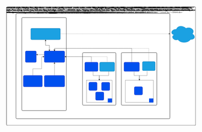 <?xml version="1.0" encoding="UTF-8" standalone="no"?>
<svg
   version="1.1"
   width="1402px"
   height="882px"
   viewBox="-0.5 -0.5 1402 882"
   style="background-color: rgb(255, 255, 255);"
   id="svg46"
   sodipodi:docname="img.svg"
   inkscape:version="1.3.2 (091e20e, 2023-11-25)"
   xmlns:inkscape="http://www.inkscape.org/namespaces/inkscape"
   xmlns:sodipodi="http://sodipodi.sourceforge.net/DTD/sodipodi-0.dtd"
   xmlns="http://www.w3.org/2000/svg"
   xmlns:svg="http://www.w3.org/2000/svg"
   xmlns:xhtml="http://www.w3.org/1999/xhtml">
  <sodipodi:namedview
     id="namedview46"
     pagecolor="#ffffff"
     bordercolor="#000000"
     borderopacity="0.25"
     inkscape:showpageshadow="2"
     inkscape:pageopacity="0.0"
     inkscape:pagecheckerboard="0"
     inkscape:deskcolor="#d1d1d1"
     inkscape:zoom="1.1575153"
     inkscape:cx="483.36292"
     inkscape:cy="414.24937"
     inkscape:window-width="1352"
     inkscape:window-height="844"
     inkscape:window-x="0"
     inkscape:window-y="34"
     inkscape:window-maximized="0"
     inkscape:current-layer="g46" />
  <defs
     id="defs1" />
  <rect
     fill="#ffffff"
     width="100%"
     height="100%"
     x="0"
     y="0"
     id="rect1" />
  <g
     id="g46">
    <rect
       x="1"
       y="1"
       width="1400"
       height="880"
       rx="7"
       ry="7"
       fill="rgb(255, 255, 255)"
       stroke="rgb(0, 0, 0)"
       stroke-width="2"
       pointer-events="all"
       id="rect2" />
    <rect
       x="71"
       y="51"
       width="1140"
       height="780"
       rx="7"
       ry="7"
       fill="rgb(255, 255, 255)"
       stroke="rgb(0, 0, 0)"
       stroke-width="2"
       pointer-events="all"
       id="rect3" />
    <rect
       x="114"
       y="81"
       width="330"
       height="690"
       rx="7"
       ry="7"
       fill="rgb(255, 255, 255)"
       stroke="rgb(0, 0, 0)"
       stroke-width="2"
       pointer-events="all"
       id="rect4" />
    <rect
       x="564"
       y="341"
       width="247"
       height="390"
       rx="7"
       ry="7"
       fill="rgb(255, 255, 255)"
       stroke="rgb(0, 0, 0)"
       stroke-width="2"
       pointer-events="all"
       id="rect5" />
    <rect
       x="851"
       y="341"
       width="263"
       height="390"
       rx="7"
       ry="7"
       fill="rgb(255, 255, 255)"
       stroke="rgb(0, 0, 0)"
       stroke-width="2"
       pointer-events="all"
       id="rect6" />
    <rect
       x="657.5"
       y="341"
       width="60"
       height="30"
       fill="none"
       stroke="none"
       pointer-events="all"
       id="rect7" />
    <g
       transform="translate(-0.5 -0.5)"
       id="g7">
      <switch
         id="switch7">
        <foreignObject
           pointer-events="none"
           width="100%"
           height="100%"
           requiredFeatures="http://www.w3.org/TR/SVG11/feature#Extensibility"
           style="overflow: visible; text-align: left;">
          <xhtml:div
             style="display: flex; align-items: unsafe center; justify-content: unsafe center; width: 58px; height: 1px; padding-top: 356px; margin-left: 659px;">
            <xhtml:div
               data-drawio-colors="color: rgb(0, 0, 0); "
               style="box-sizing: border-box; font-size: 0px; text-align: center;">
              <xhtml:div
                 style="display: inline-block; font-size: 18px; font-family: &quot;Times New Roman&quot;; color: rgb(0, 0, 0); line-height: 1.2; pointer-events: all; white-space: normal; overflow-wrap: normal;">Node 1</xhtml:div>
            </xhtml:div>
          </xhtml:div>
        </foreignObject>
        <text
           x="688"
           y="361"
           fill="rgb(0, 0, 0)"
           font-family="Times New Roman"
           font-size="18px"
           text-anchor="middle"
           id="text7">Node 1</text>
      </switch>
    </g>
    <rect
       x="953.5"
       y="343"
       width="60"
       height="30"
       fill="none"
       stroke="none"
       pointer-events="all"
       id="rect8" />
    <g
       transform="translate(-0.5 -0.5)"
       id="g8">
      <switch
         id="switch8">
        <foreignObject
           pointer-events="none"
           width="100%"
           height="100%"
           requiredFeatures="http://www.w3.org/TR/SVG11/feature#Extensibility"
           style="overflow: visible; text-align: left;">
          <xhtml:div
             style="display: flex; align-items: unsafe center; justify-content: unsafe center; width: 58px; height: 1px; padding-top: 358px; margin-left: 955px;">
            <xhtml:div
               data-drawio-colors="color: rgb(0, 0, 0); "
               style="box-sizing: border-box; font-size: 0px; text-align: center;">
              <xhtml:div
                 style="display: inline-block; font-size: 18px; font-family: &quot;Times New Roman&quot;; color: rgb(0, 0, 0); line-height: 1.2; pointer-events: all; white-space: normal; overflow-wrap: normal;">Node 2</xhtml:div>
            </xhtml:div>
          </xhtml:div>
        </foreignObject>
        <text
           x="984"
           y="363"
           fill="rgb(0, 0, 0)"
           font-family="Times New Roman"
           font-size="18px"
           text-anchor="middle"
           id="text8">Node 2</text>
      </switch>
    </g>
    <path
       d="M 641 482.5 L 642 482.5 L 642 511 L 688 511 L 688 540.13"
       fill="none"
       stroke="rgb(0, 0, 0)"
       stroke-miterlimit="10"
       pointer-events="stroke"
       id="path8" />
    <path
       d="M 688 545.38 L 684.5 538.38 L 688 540.13 L 691.5 538.38 Z"
       fill="rgb(0, 0, 0)"
       stroke="rgb(0, 0, 0)"
       stroke-miterlimit="10"
       pointer-events="all"
       id="path9" />
    <path
       d="M 757.5 479.5 L 757.5 511 L 687.5 511 L 687.5 540.13"
       fill="none"
       stroke="rgb(0, 0, 0)"
       stroke-miterlimit="10"
       pointer-events="stroke"
       id="path10" />
    <path
       d="M 687.5 545.38 L 684 538.38 L 687.5 540.13 L 691 538.38 Z"
       fill="rgb(0, 0, 0)"
       stroke="rgb(0, 0, 0)"
       stroke-miterlimit="10"
       pointer-events="all"
       id="path11" />
    <path
       d="M 402 201.5 L 1204.63 201.5"
       fill="none"
       stroke="rgb(0, 0, 0)"
       stroke-miterlimit="10"
       stroke-dasharray="3 3"
       pointer-events="stroke"
       id="path12" />
    <path
       d="M 1209.88 201.5 L 1202.88 205 L 1204.63 201.5 L 1202.88 198 Z"
       fill="rgb(0, 0, 0)"
       stroke="rgb(0, 0, 0)"
       stroke-miterlimit="10"
       pointer-events="all"
       id="path13" />
    <path
       d="M 1041 479.5 L 1042 479.5 L 1042 511 L 984.5 511 L 984.5 540.13"
       fill="none"
       stroke="rgb(0, 0, 0)"
       stroke-miterlimit="10"
       pointer-events="stroke"
       id="path14" />
    <path
       d="M 984.5 545.38 L 981 538.38 L 984.5 540.13 L 988 538.38 Z"
       fill="rgb(0, 0, 0)"
       stroke="rgb(0, 0, 0)"
       stroke-miterlimit="10"
       pointer-events="all"
       id="path15" />
    <path
       d="M 945.5 482.5 L 945.5 511 L 984.5 511 L 984.5 540.13"
       fill="none"
       stroke="rgb(0, 0, 0)"
       stroke-miterlimit="10"
       pointer-events="stroke"
       id="path16" />
    <path
       d="M 984.5 545.38 L 981 538.38 L 984.5 540.13 L 988 538.38 Z"
       fill="rgb(0, 0, 0)"
       stroke="rgb(0, 0, 0)"
       stroke-miterlimit="10"
       pointer-events="all"
       id="path17" />
    <rect
       x="114"
       y="593"
       width="170"
       height="37"
       fill="none"
       stroke="none"
       pointer-events="all"
       id="rect17" />
    <g
       transform="translate(-0.5 -0.5)"
       id="g17">
      <switch
         id="switch17">
        <foreignObject
           pointer-events="none"
           width="100%"
           height="100%"
           requiredFeatures="http://www.w3.org/TR/SVG11/feature#Extensibility"
           style="overflow: visible; text-align: left;">
          <xhtml:div
             style="display: flex; align-items: unsafe center; justify-content: unsafe center; width: 168px; height: 1px; padding-top: 612px; margin-left: 115px;">
            <xhtml:div
               data-drawio-colors="color: rgb(0, 0, 0); "
               style="box-sizing: border-box; font-size: 0px; text-align: center;">
              <xhtml:div
                 style="display: inline-block; font-size: 12px; font-family: Helvetica; color: rgb(0, 0, 0); line-height: 1.2; pointer-events: all; white-space: normal; overflow-wrap: normal;">kube-scheduler</xhtml:div>
            </xhtml:div>
          </xhtml:div>
        </foreignObject>
        <text
           x="199"
           y="615"
           fill="rgb(0, 0, 0)"
           font-family="Helvetica"
           font-size="12px"
           text-anchor="middle"
           id="text17">kube-scheduler</text>
      </switch>
    </g>
    <rect
       x="271"
       y="590"
       width="170"
       height="37"
       fill="none"
       stroke="none"
       pointer-events="all"
       id="rect18" />
    <g
       transform="translate(-0.5 -0.5)"
       id="g18">
      <switch
         id="switch18">
        <foreignObject
           pointer-events="none"
           width="100%"
           height="100%"
           requiredFeatures="http://www.w3.org/TR/SVG11/feature#Extensibility"
           style="overflow: visible; text-align: left;">
          <xhtml:div
             style="display: flex; align-items: unsafe center; justify-content: unsafe center; width: 168px; height: 1px; padding-top: 609px; margin-left: 272px;">
            <xhtml:div
               data-drawio-colors="color: rgb(0, 0, 0); "
               style="box-sizing: border-box; font-size: 0px; text-align: center;">
              <xhtml:div
                 style="display: inline-block; font-size: 12px; font-family: Helvetica; color: rgb(0, 0, 0); line-height: 1.2; pointer-events: all; white-space: normal; overflow-wrap: normal;">kube-controller-manager</xhtml:div>
            </xhtml:div>
          </xhtml:div>
        </foreignObject>
        <text
           x="356"
           y="612"
           fill="rgb(0, 0, 0)"
           font-family="Helvetica"
           font-size="12px"
           text-anchor="middle"
           id="text18">kube-controller-manager</text>
      </switch>
    </g>
    <path
       d="M 1258.5 167 C 1220.5 167 1211 202 1241.4 209 C 1211 224.4 1245.2 258 1269.9 244 C 1287 272 1344 272 1363 244 C 1401 244 1401 216 1377.25 202 C 1401 174 1363 146 1329.75 160 C 1306 139 1268 139 1258.5 167 Z"
       fill="#1ba1e2"
       stroke="#006eaf"
       stroke-miterlimit="10"
       pointer-events="all"
       id="path18" />
    <g
       transform="translate(-0.5 -0.5)"
       id="g19">
      <switch
         id="switch19">
        <foreignObject
           pointer-events="none"
           width="100%"
           height="100%"
           requiredFeatures="http://www.w3.org/TR/SVG11/feature#Extensibility"
           style="overflow: visible; text-align: left;">
          <xhtml:div
             style="display: flex; align-items: unsafe center; justify-content: unsafe center; width: 188px; height: 1px; padding-top: 202px; margin-left: 1212px;">
            <xhtml:div
               data-drawio-colors="color: #ffffff; "
               style="box-sizing: border-box; font-size: 0px; text-align: center;">
              <xhtml:div
                 style="display: inline-block; font-size: 12px; font-family: Helvetica; color: rgb(255, 255, 255); line-height: 1.2; pointer-events: all; white-space: normal; overflow-wrap: normal;">
                <xhtml:b>CLOUD PROVIDER API</xhtml:b>
              </xhtml:div>
            </xhtml:div>
          </xhtml:div>
        </foreignObject>
        <text
           x="1306"
           y="206"
           fill="#ffffff"
           font-family="Helvetica"
           font-size="12px"
           text-anchor="middle"
           id="text19">CLOUD PROVIDER API</text>
      </switch>
    </g>
    <rect
       x="592.5"
       y="546.5"
       width="190"
       height="164.5"
       fill="none"
       stroke="rgb(0, 0, 0)"
       pointer-events="all"
       id="rect19" />
    <rect
       x="881"
       y="546.5"
       width="207"
       height="164.5"
       fill="none"
       stroke="rgb(0, 0, 0)"
       pointer-events="all"
       id="rect20" />
    <rect
       x="751"
       y="681"
       width="31.5"
       height="30"
       fill="#0050ef"
       stroke="none"
       pointer-events="all"
       id="rect21" />
    <g
       transform="translate(-0.5 -0.5)"
       id="g21">
      <switch
         id="switch21">
        <foreignObject
           pointer-events="none"
           width="100%"
           height="100%"
           requiredFeatures="http://www.w3.org/TR/SVG11/feature#Extensibility"
           style="overflow: visible; text-align: left;">
          <xhtml:div
             style="display: flex; align-items: unsafe center; justify-content: unsafe center; width: 30px; height: 1px; padding-top: 696px; margin-left: 752px;">
            <xhtml:div
               data-drawio-colors="color: #ffffff; "
               style="box-sizing: border-box; font-size: 0px; text-align: center;">
              <xhtml:div
                 style="display: inline-block; font-size: 12px; font-family: Helvetica; color: rgb(255, 255, 255); line-height: 1.2; pointer-events: all; white-space: normal; overflow-wrap: normal;">
                <xhtml:b>
                  <xhtml:font
                     style="font-size: 14px;">CRI</xhtml:font>
                </xhtml:b>
              </xhtml:div>
            </xhtml:div>
          </xhtml:div>
        </foreignObject>
        <text
           x="767"
           y="700"
           fill="#ffffff"
           font-family="Helvetica"
           font-size="12px"
           text-anchor="middle"
           id="text21">CRI</text>
      </switch>
    </g>
    <rect
       x="1056.5"
       y="681"
       width="31.5"
       height="30"
       fill="#0050ef"
       stroke="none"
       pointer-events="all"
       id="rect22" />
    <g
       transform="translate(-0.5 -0.5)"
       id="g22">
      <switch
         id="switch22">
        <foreignObject
           pointer-events="none"
           width="100%"
           height="100%"
           requiredFeatures="http://www.w3.org/TR/SVG11/feature#Extensibility"
           style="overflow: visible; text-align: left;">
          <xhtml:div
             style="display: flex; align-items: unsafe center; justify-content: unsafe center; width: 30px; height: 1px; padding-top: 696px; margin-left: 1058px;">
            <xhtml:div
               data-drawio-colors="color: #ffffff; "
               style="box-sizing: border-box; font-size: 0px; text-align: center;">
              <xhtml:div
                 style="display: inline-block; font-size: 12px; font-family: Helvetica; color: rgb(255, 255, 255); line-height: 1.2; pointer-events: all; white-space: normal; overflow-wrap: normal;">
                <xhtml:b>
                  <xhtml:font
                     style="font-size: 14px;">CRI</xhtml:font>
                </xhtml:b>
              </xhtml:div>
            </xhtml:div>
          </xhtml:div>
        </foreignObject>
        <text
           x="1072"
           y="700"
           fill="#ffffff"
           font-family="Helvetica"
           font-size="12px"
           text-anchor="middle"
           id="text22">CRI</text>
      </switch>
    </g>
    <rect
       x="198"
       y="91"
       width="153"
       height="30"
       fill="none"
       stroke="none"
       pointer-events="all"
       id="rect23" />
    <g
       transform="translate(-0.5 -0.5)"
       id="g23">
      <switch
         id="switch23">
        <foreignObject
           pointer-events="none"
           width="100%"
           height="100%"
           requiredFeatures="http://www.w3.org/TR/SVG11/feature#Extensibility"
           style="overflow: visible; text-align: left;">
          <xhtml:div
             style="display: flex; align-items: unsafe center; justify-content: unsafe center; width: 151px; height: 1px; padding-top: 106px; margin-left: 199px;">
            <xhtml:div
               data-drawio-colors="color: rgb(0, 0, 0); "
               style="box-sizing: border-box; font-size: 0px; text-align: center;">
              <xhtml:div
                 style="display: inline-block; font-size: 14px; font-family: Helvetica; color: rgb(0, 0, 0); line-height: 1.2; pointer-events: all; white-space: normal; overflow-wrap: normal;">CONTROL PLANE</xhtml:div>
            </xhtml:div>
          </xhtml:div>
        </foreignObject>
        <text
           x="275"
           y="110"
           fill="rgb(0, 0, 0)"
           font-family="Helvetica"
           font-size="14px"
           text-anchor="middle"
           id="text23">CONTROL PLANE</text>
      </switch>
    </g>
    <rect
       x="611"
       y="61"
       width="140"
       height="30"
       fill="none"
       stroke="none"
       pointer-events="all"
       id="rect24" />
    <g
       transform="translate(-0.5 -0.5)"
       id="g24">
      <switch
         id="switch24">
        <foreignObject
           pointer-events="none"
           width="100%"
           height="100%"
           requiredFeatures="http://www.w3.org/TR/SVG11/feature#Extensibility"
           style="overflow: visible; text-align: left;">
          <xhtml:div
             style="display: flex; align-items: unsafe center; justify-content: unsafe center; width: 138px; height: 1px; padding-top: 76px; margin-left: 612px;">
            <xhtml:div
               data-drawio-colors="color: rgb(0, 0, 0); "
               style="box-sizing: border-box; font-size: 0px; text-align: center;">
              <xhtml:div
                 style="display: inline-block; font-size: 14px; font-family: Helvetica; color: rgb(0, 0, 0); line-height: 1.2; pointer-events: all; white-space: normal; overflow-wrap: normal;">
                <xhtml:b>
                  <xhtml:font
                     style="font-size: 18px;">CLUSTER</xhtml:font>
                </xhtml:b>
              </xhtml:div>
            </xhtml:div>
          </xhtml:div>
        </foreignObject>
        <text
           x="681"
           y="80"
           fill="rgb(0, 0, 0)"
           font-family="Helvetica"
           font-size="14px"
           text-anchor="middle"
           id="text24">CLUSTER</text>
      </switch>
    </g>
    <rect
       x="141"
       y="329.25"
       width="80"
       height="83.5"
       rx="7"
       ry="7"
       fill="#0050ef"
       stroke="#001dbc"
       stroke-width="2"
       pointer-events="all"
       id="rect25" />
    <path
       d="m 281.17339,354.95603 -52.93434,0.80434"
       fill="none"
       stroke="#000000"
       stroke-miterlimit="10"
       pointer-events="stroke"
       id="path24"
       style="display:inline;fill:none;stroke-dasharray:none;marker-end:;paint-order:normal"
       sodipodi:nodetypes="cc" />
    <g
       transform="translate(-0.5 -0.5)"
       id="g25">
      <switch
         id="switch25">
        <foreignObject
           pointer-events="none"
           width="100%"
           height="100%"
           requiredFeatures="http://www.w3.org/TR/SVG11/feature#Extensibility"
           style="overflow: visible; text-align: left;">
          <xhtml:div
             style="display: flex; align-items: unsafe center; justify-content: unsafe center; width: 78px; height: 1px; padding-top: 371px; margin-left: 142px;">
            <xhtml:div
               data-drawio-colors="color: #ffffff; "
               style="box-sizing: border-box; font-size: 0px; text-align: center;">
              <xhtml:div
                 style="display: inline-block; font-size: 16px; font-family: Helvetica; color: rgb(255, 255, 255); line-height: 1.2; pointer-events: all; white-space: normal; overflow-wrap: normal;">
                <xhtml:b>etcd</xhtml:b>
              </xhtml:div>
            </xhtml:div>
          </xhtml:div>
        </foreignObject>
        <text
           x="181"
           y="376"
           fill="#ffffff"
           font-family="Helvetica"
           font-size="16px"
           text-anchor="middle"
           id="text25">etcd</text>
      </switch>
    </g>
    <path
       d="M 318.5 329.25 L 318.5 286.9 L 290 286.9 L 290 252.37"
       fill="none"
       stroke="rgb(0, 0, 0)"
       stroke-miterlimit="10"
       stroke-dasharray="3 3"
       pointer-events="stroke"
       id="path26" />
    <path
       d="M 290 245.62 L 294.5 254.62 L 290 252.37 L 285.5 254.62 Z"
       fill="rgb(0, 0, 0)"
       stroke="rgb(0, 0, 0)"
       stroke-miterlimit="10"
       pointer-events="all"
       id="path27" />
    <rect
       x="281"
       y="329.25"
       width="150"
       height="83.5"
       rx="7"
       ry="7"
       fill="#0050ef"
       stroke="#001dbc"
       stroke-width="2"
       pointer-events="all"
       id="rect27" />
    <g
       transform="translate(-0.5 -0.5)"
       id="g27">
      <switch
         id="switch27">
        <foreignObject
           pointer-events="none"
           width="100%"
           height="100%"
           requiredFeatures="http://www.w3.org/TR/SVG11/feature#Extensibility"
           style="overflow: visible; text-align: left;">
          <xhtml:div
             style="display: flex; align-items: unsafe center; justify-content: unsafe center; width: 148px; height: 1px; padding-top: 371px; margin-left: 282px;">
            <xhtml:div
               data-drawio-colors="color: #ffffff; "
               style="box-sizing: border-box; font-size: 0px; text-align: center;">
              <xhtml:div
                 style="display: inline-block; font-size: 16px; font-family: Helvetica; color: rgb(255, 255, 255); line-height: 1.2; pointer-events: all; white-space: normal; overflow-wrap: normal;">
                <xhtml:b>kube-api-server</xhtml:b>
              </xhtml:div>
            </xhtml:div>
          </xhtml:div>
        </foreignObject>
        <text
           x="356"
           y="376"
           fill="#ffffff"
           font-family="Helvetica"
           font-size="16px"
           text-anchor="middle"
           id="text27">kube-api-server</text>
      </switch>
    </g>
    <path
       d="M 196 510.75 L 196 461 L 261 461 L 261 371 L 273.13 371"
       fill="none"
       stroke="rgb(0, 0, 0)"
       stroke-miterlimit="10"
       pointer-events="stroke"
       id="path28" />
    <path
       d="M 279.88 371 L 270.88 375.5 L 273.13 371 L 270.88 366.5 Z"
       fill="rgb(0, 0, 0)"
       stroke="rgb(0, 0, 0)"
       stroke-miterlimit="10"
       pointer-events="all"
       id="path29" />
    <rect
       x="126"
       y="510.75"
       width="140"
       height="83.5"
       rx="7"
       ry="7"
       fill="#0050ef"
       stroke="#001dbc"
       stroke-width="2"
       pointer-events="all"
       id="rect29" />
    <g
       transform="translate(-0.5 -0.5)"
       id="g29">
      <switch
         id="switch29">
        <foreignObject
           pointer-events="none"
           width="100%"
           height="100%"
           requiredFeatures="http://www.w3.org/TR/SVG11/feature#Extensibility"
           style="overflow: visible; text-align: left;">
          <xhtml:div
             style="display: flex; align-items: unsafe center; justify-content: unsafe center; width: 138px; height: 1px; padding-top: 553px; margin-left: 127px;">
            <xhtml:div
               data-drawio-colors="color: #ffffff; "
               style="box-sizing: border-box; font-size: 0px; text-align: center;">
              <xhtml:div
                 style="display: inline-block; font-size: 16px; font-family: Helvetica; color: rgb(255, 255, 255); line-height: 1.2; pointer-events: all; white-space: normal; overflow-wrap: normal;">
                <xhtml:span
                   style="font-size: 15px;">
                  <xhtml:b>scheduler</xhtml:b>
                </xhtml:span>
              </xhtml:div>
            </xhtml:div>
          </xhtml:div>
        </foreignObject>
        <text
           x="196"
           y="557"
           fill="#ffffff"
           font-family="Helvetica"
           font-size="16px"
           text-anchor="middle"
           id="text29">scheduler</text>
      </switch>
    </g>
    <path
       d="M 356 510.75 Q 356 510.75 356 420.62"
       fill="none"
       stroke="rgb(0, 0, 0)"
       stroke-miterlimit="10"
       pointer-events="stroke"
       id="path30" />
    <path
       d="M 356 413.87 L 360.5 422.87 L 356 420.62 L 351.5 422.87 Z"
       fill="rgb(0, 0, 0)"
       stroke="rgb(0, 0, 0)"
       stroke-miterlimit="10"
       pointer-events="all"
       id="path31" />
    <rect
       x="281"
       y="510.75"
       width="150"
       height="83.5"
       rx="7"
       ry="7"
       fill="#0050ef"
       stroke="#001dbc"
       stroke-width="2"
       pointer-events="all"
       id="rect31" />
    <g
       transform="translate(-0.5 -0.5)"
       id="g31">
      <switch
         id="switch31">
        <foreignObject
           pointer-events="none"
           width="100%"
           height="100%"
           requiredFeatures="http://www.w3.org/TR/SVG11/feature#Extensibility"
           style="overflow: visible; text-align: left;">
          <xhtml:div
             style="display: flex; align-items: unsafe center; justify-content: unsafe center; width: 148px; height: 1px; padding-top: 553px; margin-left: 282px;">
            <xhtml:div
               data-drawio-colors="color: #ffffff; "
               style="box-sizing: border-box; font-size: 0px; text-align: center;">
              <xhtml:div
                 style="display: inline-block; font-size: 16px; font-family: Helvetica; color: rgb(255, 255, 255); line-height: 1.2; pointer-events: all; white-space: normal; overflow-wrap: normal;">
                <xhtml:font
                   style=""
                   size="1">
                  <xhtml:b
                     style="font-size: 14px;">controller manager</xhtml:b>
                </xhtml:font>
              </xhtml:div>
            </xhtml:div>
          </xhtml:div>
        </foreignObject>
        <text
           x="356"
           y="557"
           fill="#ffffff"
           font-family="Helvetica"
           font-size="16px"
           text-anchor="middle"
           id="text31"
           style="-inkscape-font-specification:'Helvetica, Normal';font-family:Helvetica;font-weight:normal;font-style:normal;font-stretch:normal;font-variant:normal;font-size:16px;font-variant-ligatures:normal;font-variant-caps:normal;font-variant-numeric:normal;font-variant-east-asian:normal;text-anchor:middle;fill:#ffffff"><tspan
             sodipodi:role="line"
             id="tspan46">controller manager</tspan></text>
      </switch>
    </g>
    <path
       d="M 290 244.5 L 290 286.9 L 318.5 286.9 L 318.5 321.38"
       fill="none"
       stroke="rgb(0, 0, 0)"
       stroke-miterlimit="10"
       pointer-events="stroke"
       id="path32" />
    <path
       d="M 318.5 328.13 L 314 319.13 L 318.5 321.38 L 323 319.13 Z"
       fill="rgb(0, 0, 0)"
       stroke="rgb(0, 0, 0)"
       stroke-miterlimit="10"
       pointer-events="all"
       id="path33" />
    <rect
       x="181"
       y="161"
       width="218"
       height="83.5"
       rx="7"
       ry="7"
       fill="#1ba1e2"
       stroke="#006eaf"
       stroke-width="2"
       pointer-events="all"
       id="rect33" />
    <path
       d="m 222.39053,355.71548 9,-4.5 -2.25,4.5 2.25,4.5 z"
       fill="#000000"
       stroke="#000000"
       stroke-miterlimit="10"
       pointer-events="all"
       id="path35-4" />
    <g
       transform="translate(-0.5 -0.5)"
       id="g33">
      <switch
         id="switch33">
        <foreignObject
           pointer-events="none"
           width="100%"
           height="100%"
           requiredFeatures="http://www.w3.org/TR/SVG11/feature#Extensibility"
           style="overflow: visible; text-align: left;">
          <xhtml:div
             style="display: flex; align-items: unsafe center; justify-content: unsafe center; width: 216px; height: 1px; padding-top: 203px; margin-left: 182px;">
            <xhtml:div
               data-drawio-colors="color: #ffffff; "
               style="box-sizing: border-box; font-size: 0px; text-align: center;">
              <xhtml:div
                 style="display: inline-block; font-size: 16px; font-family: Helvetica; color: rgb(255, 255, 255); line-height: 1.2; pointer-events: all; white-space: normal; overflow-wrap: normal;">
                <xhtml:b>cloud-controller-manager</xhtml:b>
              </xhtml:div>
            </xhtml:div>
          </xhtml:div>
        </foreignObject>
        <text
           x="290"
           y="208"
           fill="#ffffff"
           font-family="Helvetica"
           font-size="16px"
           text-anchor="middle"
           id="text33">cloud-controller-manager</text>
      </switch>
    </g>
    <path
       d="M 629.38 412.75 L 629.4 371.1 L 438.87 371.1"
       fill="none"
       stroke="rgb(0, 0, 0)"
       stroke-miterlimit="10"
       pointer-events="stroke"
       id="path34" />
    <path
       d="M 432.12 371.1 L 441.12 366.6 L 438.87 371.1 L 441.12 375.6 Z"
       fill="rgb(0, 0, 0)"
       stroke="rgb(0, 0, 0)"
       stroke-miterlimit="10"
       pointer-events="all"
       id="path35" />
    <rect
       x="581"
       y="412.75"
       width="96.75"
       height="66.75"
       rx="7"
       ry="7"
       fill="#0050ef"
       stroke="#001dbc"
       stroke-width="2"
       pointer-events="all"
       id="rect35" />
    <g
       transform="translate(-0.5 -0.5)"
       id="g35">
      <switch
         id="switch35">
        <foreignObject
           pointer-events="none"
           width="100%"
           height="100%"
           requiredFeatures="http://www.w3.org/TR/SVG11/feature#Extensibility"
           style="overflow: visible; text-align: left;">
          <xhtml:div
             style="display: flex; align-items: unsafe center; justify-content: unsafe center; width: 95px; height: 1px; padding-top: 446px; margin-left: 582px;">
            <xhtml:div
               data-drawio-colors="color: #ffffff; "
               style="box-sizing: border-box; font-size: 0px; text-align: center;">
              <xhtml:div
                 style="display: inline-block; font-size: 16px; font-family: Helvetica; color: rgb(255, 255, 255); line-height: 1.2; pointer-events: all; white-space: normal; overflow-wrap: normal;">
                <xhtml:b>kubelet</xhtml:b>
              </xhtml:div>
            </xhtml:div>
          </xhtml:div>
        </foreignObject>
        <text
           x="629"
           y="451"
           fill="#ffffff"
           font-family="Helvetica"
           font-size="16px"
           text-anchor="middle"
           id="text35">kubelet</text>
      </switch>
    </g>
    <path
       d="M 746 412.75 L 746 371 L 438.87 371"
       fill="none"
       stroke="rgb(0, 0, 0)"
       stroke-miterlimit="10"
       stroke-dasharray="3 3"
       pointer-events="stroke"
       id="path36" />
    <rect
       x="691"
       y="412.75"
       width="110"
       height="66.75"
       rx="7"
       ry="7"
       fill="#1ba1e2"
       stroke="#006eaf"
       stroke-width="2"
       pointer-events="all"
       id="rect37" />
    <g
       transform="translate(-0.5 -0.5)"
       id="g37">
      <switch
         id="switch37">
        <foreignObject
           pointer-events="none"
           width="100%"
           height="100%"
           requiredFeatures="http://www.w3.org/TR/SVG11/feature#Extensibility"
           style="overflow: visible; text-align: left;">
          <xhtml:div
             style="display: flex; align-items: unsafe center; justify-content: unsafe center; width: 108px; height: 1px; padding-top: 446px; margin-left: 692px;">
            <xhtml:div
               data-drawio-colors="color: #ffffff; "
               style="box-sizing: border-box; font-size: 0px; text-align: center;">
              <xhtml:div
                 style="display: inline-block; font-size: 16px; font-family: Helvetica; color: rgb(255, 255, 255); line-height: 1.2; pointer-events: all; white-space: normal; overflow-wrap: normal;">
                <xhtml:b>kube-proxy</xhtml:b>
              </xhtml:div>
            </xhtml:div>
          </xhtml:div>
        </foreignObject>
        <text
           x="746"
           y="451"
           fill="#ffffff"
           font-family="Helvetica"
           font-size="16px"
           text-anchor="middle"
           id="text37">kube-proxy</text>
      </switch>
    </g>
    <path
       d="M 927.75 412.75 L 927.8 309.3 L 356 309.3 L 356 321.38"
       fill="none"
       stroke="rgb(0, 0, 0)"
       stroke-miterlimit="10"
       pointer-events="stroke"
       id="path38" />
    <path
       d="M 356 328.13 L 351.5 319.13 L 356 321.38 L 360.5 319.13 Z"
       fill="rgb(0, 0, 0)"
       stroke="rgb(0, 0, 0)"
       stroke-miterlimit="10"
       pointer-events="all"
       id="path39" />
    <rect
       x="871"
       y="412.75"
       width="113.5"
       height="66.75"
       rx="7"
       ry="7"
       fill="#0050ef"
       stroke="#001dbc"
       stroke-width="2"
       pointer-events="all"
       id="rect39" />
    <g
       transform="translate(-0.5 -0.5)"
       id="g39">
      <switch
         id="switch39">
        <foreignObject
           pointer-events="none"
           width="100%"
           height="100%"
           requiredFeatures="http://www.w3.org/TR/SVG11/feature#Extensibility"
           style="overflow: visible; text-align: left;">
          <xhtml:div
             style="display: flex; align-items: unsafe center; justify-content: unsafe center; width: 112px; height: 1px; padding-top: 446px; margin-left: 872px;">
            <xhtml:div
               data-drawio-colors="color: #ffffff; "
               style="box-sizing: border-box; font-size: 0px; text-align: center;">
              <xhtml:div
                 style="display: inline-block; font-size: 16px; font-family: Helvetica; color: rgb(255, 255, 255); line-height: 1.2; pointer-events: all; white-space: normal; overflow-wrap: normal;">
                <xhtml:b>kubelet</xhtml:b>
              </xhtml:div>
            </xhtml:div>
          </xhtml:div>
        </foreignObject>
        <text
           x="928"
           y="451"
           fill="#ffffff"
           font-family="Helvetica"
           font-size="16px"
           text-anchor="middle"
           id="text39">kubelet</text>
      </switch>
    </g>
    <path
       d="M 1054.25 407.63 L 1054.3 309.3 L 356 309.3 L 356 321.38"
       fill="none"
       stroke="rgb(0, 0, 0)"
       stroke-miterlimit="10"
       stroke-dasharray="3 3"
       pointer-events="stroke"
       id="path40" />
    <path
       d="M 356 328.13 L 351.5 319.13 L 356 321.38 L 360.5 319.13 Z"
       fill="rgb(0, 0, 0)"
       stroke="rgb(0, 0, 0)"
       stroke-miterlimit="10"
       pointer-events="all"
       id="path41" />
    <rect
       x="1007.5"
       y="407.63"
       width="93.5"
       height="66.75"
       rx="7"
       ry="7"
       fill="#1ba1e2"
       stroke="#006eaf"
       stroke-width="2"
       pointer-events="all"
       id="rect41" />
    <g
       transform="translate(-0.5 -0.5)"
       id="g41">
      <switch
         id="switch41">
        <foreignObject
           pointer-events="none"
           width="100%"
           height="100%"
           requiredFeatures="http://www.w3.org/TR/SVG11/feature#Extensibility"
           style="overflow: visible; text-align: left;">
          <xhtml:div
             style="display: flex; align-items: unsafe center; justify-content: unsafe center; width: 92px; height: 1px; padding-top: 441px; margin-left: 1009px;">
            <xhtml:div
               data-drawio-colors="color: #ffffff; "
               style="box-sizing: border-box; font-size: 0px; text-align: center;">
              <xhtml:div
                 style="display: inline-block; font-size: 16px; font-family: Helvetica; color: rgb(255, 255, 255); line-height: 1.2; pointer-events: all; white-space: normal; overflow-wrap: normal;">
                <xhtml:b>kube-proxy</xhtml:b>
              </xhtml:div>
            </xhtml:div>
          </xhtml:div>
        </foreignObject>
        <text
           x="1054"
           y="446"
           fill="#ffffff"
           font-family="Helvetica"
           font-size="16px"
           text-anchor="middle"
           id="text41">kube-proxy</text>
      </switch>
    </g>
    <rect
       x="611"
       y="561"
       width="60"
       height="60"
       rx="7"
       ry="7"
       fill="#0050ef"
       stroke="#001dbc"
       stroke-width="2"
       pointer-events="all"
       id="rect42" />
    <g
       transform="translate(-0.5,-4.5)"
       id="g42">
      <switch
         id="switch42">
        <foreignObject
           pointer-events="none"
           width="100%"
           height="100%"
           requiredFeatures="http://www.w3.org/TR/SVG11/feature#Extensibility"
           style="overflow: visible; text-align: left;">
          <xhtml:div
             style="display: flex; align-items: unsafe center; justify-content: unsafe center; width: 58px; height: 1px; padding-top: 597px; margin-left: 612px;">
            <xhtml:div
               data-drawio-colors="color: #ffffff; "
               style="box-sizing: border-box; font-size: 0px; text-align: center;">
              <xhtml:div
                 style="display: inline-block; font-size: 14px; font-family: Helvetica; color: rgb(255, 255, 255); line-height: 1.2; pointer-events: all; white-space: normal; overflow-wrap: normal;">
                <xhtml:b>pod</xhtml:b>
              </xhtml:div>
            </xhtml:div>
          </xhtml:div>
        </foreignObject>
        <text
           x="641"
           y="601"
           fill="#ffffff"
           font-family="Helvetica"
           font-size="14px"
           text-anchor="middle"
           id="text42">pod</text>
      </switch>
    </g>
    <rect
       x="705"
       y="561.5"
       width="60"
       height="60"
       rx="7"
       ry="7"
       fill="#0050ef"
       stroke="#001dbc"
       stroke-width="2"
       pointer-events="all"
       id="rect43" />
    <g
       transform="translate(5.5,-0.5)"
       id="g43">
      <switch
         id="switch43"
         transform="translate(-2)">
        <foreignObject
           pointer-events="none"
           width="100%"
           height="100%"
           requiredFeatures="http://www.w3.org/TR/SVG11/feature#Extensibility"
           style="overflow: visible; text-align: left;">
          <xhtml:div
             style="display: flex; align-items: unsafe center; justify-content: unsafe center; width: 58px; height: 1px; padding-top: 592px; margin-left: 702px;">
            <xhtml:div
               data-drawio-colors="color: #ffffff; "
               style="box-sizing: border-box; font-size: 0px; text-align: center;">
              <xhtml:div
                 style="display: inline-block; font-size: 14px; font-family: Helvetica; color: rgb(255, 255, 255); line-height: 1.2; pointer-events: all; white-space: normal; overflow-wrap: normal;">
                <xhtml:b>pod</xhtml:b>
              </xhtml:div>
            </xhtml:div>
          </xhtml:div>
        </foreignObject>
        <text
           x="731"
           y="596"
           fill="#ffffff"
           font-family="Helvetica"
           font-size="14px"
           text-anchor="middle"
           id="text43">pod</text>
      </switch>
    </g>
    <rect
       x="661"
       y="633.5"
       width="60"
       height="60"
       rx="7"
       ry="7"
       fill="#0050ef"
       stroke="#001dbc"
       stroke-width="2"
       pointer-events="all"
       id="rect44" />
    <g
       transform="translate(-8.5,-0.5)"
       id="g44">
      <switch
         id="switch44">
        <foreignObject
           pointer-events="none"
           width="100%"
           height="100%"
           requiredFeatures="http://www.w3.org/TR/SVG11/feature#Extensibility"
           style="overflow: visible; text-align: left;">
          <xhtml:div
             style="display: flex; align-items: unsafe center; justify-content: unsafe center; width: 58px; height: 1px; padding-top: 664px; margin-left: 672px;">
            <xhtml:div
               data-drawio-colors="color: #ffffff; "
               style="box-sizing: border-box; font-size: 0px; text-align: center;">
              <xhtml:div
                 style="display: inline-block; font-size: 14px; font-family: Helvetica; color: rgb(255, 255, 255); line-height: 1.2; pointer-events: all; white-space: normal; overflow-wrap: normal;">
                <xhtml:b>pod</xhtml:b>
              </xhtml:div>
            </xhtml:div>
          </xhtml:div>
        </foreignObject>
        <text
           x="701"
           y="668"
           fill="#ffffff"
           font-family="Helvetica"
           font-size="14px"
           text-anchor="middle"
           id="text44">pod</text>
      </switch>
    </g>
    <rect
       x="947.5"
       y="594.25"
       width="60"
       height="60"
       rx="7"
       ry="7"
       fill="#0050ef"
       stroke="#001dbc"
       stroke-width="2"
       pointer-events="all"
       id="rect45" />
    <g
       transform="translate(-0.5 -0.5)"
       id="g45">
      <switch
         id="switch45">
        <foreignObject
           pointer-events="none"
           width="100%"
           height="100%"
           requiredFeatures="http://www.w3.org/TR/SVG11/feature#Extensibility"
           style="overflow: visible; text-align: left;">
          <xhtml:div
             style="display: flex; align-items: unsafe center; justify-content: unsafe center; width: 58px; height: 1px; padding-top: 624px; margin-left: 949px;">
            <xhtml:div
               data-drawio-colors="color: #ffffff; "
               style="box-sizing: border-box; font-size: 0px; text-align: center;">
              <xhtml:div
                 style="display: inline-block; font-size: 14px; font-family: Helvetica; color: rgb(255, 255, 255); line-height: 1.2; pointer-events: all; white-space: normal; overflow-wrap: normal;">
                <xhtml:b>pod</xhtml:b>
              </xhtml:div>
            </xhtml:div>
          </xhtml:div>
        </foreignObject>
        <text
           x="978"
           y="628"
           fill="#ffffff"
           font-family="Helvetica"
           font-size="14px"
           text-anchor="middle"
           id="text45">pod</text>
      </switch>
    </g>
  </g>
</svg>